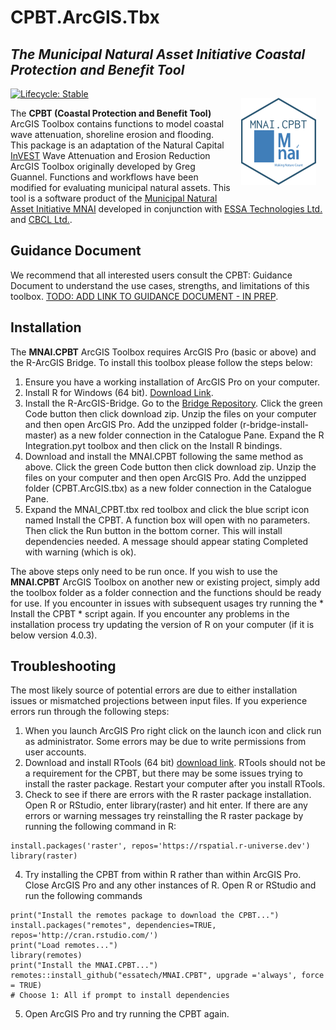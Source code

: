# CPBT.ArcGIS.Tbx

## *The Municipal Natural Asset Initiative Coastal Protection and Benefit Tool*

<img src='logo.png' align="right" height="138.5" style="padding: 15px;"/>

<!-- badges: start -->
[![Lifecycle:
Stable](https://img.shields.io/badge/lifecycle-stable.svg)](https://www.tidyverse.org/lifecycle/#stable)
<!-- badges: end -->


The **CPBT (Coastal Protection and Benefit Tool)** ArcGIS Toolbox contains functions to model coastal wave attenuation, shoreline erosion and flooding. This package is an adaptation of the Natural Capital [InVEST](https://naturalcapitalproject.stanford.edu/software/invest) Wave Attenuation and Erosion Reduction ArcGIS Toolbox originally developed by Greg Guannel. Functions and workflows have been modified for evaluating municipal natural assets. This tool is a software product of the [Municipal Natural Asset Initiative MNAI](https://mnai.ca/) developed in conjunction with [ESSA Technologies Ltd.](https://essa.com/) and [CBCL Ltd.](https://www.cbcl.ca/).


## Guidance Document

We recommend that all interested users consult the CPBT: Guidance Document to understand the use cases, strengths, and limitations of this toolbox.
[TODO: ADD LINK TO GUIDANCE DOCUMENT - IN PREP](https://mnai.ca/key-documents/).

## Installation

The **MNAI.CPBT** ArcGIS Toolbox requires ArcGIS Pro (basic or above) and the R-ArcGIS Bridge. To install this toolbox please follow the steps below: 

1. Ensure you have a working installation of ArcGIS Pro on your computer.
2. Install R for Windows (64 bit). [Download Link](https://cran.r-project.org/bin/windows/base/).
3. Install the R-ArcGIS-Bridge. Go to the [Bridge Repository](https://github.com/R-ArcGIS/r-bridge-install). Click the green Code button then click download zip. Unzip the files on your computer and then open ArcGIS Pro. Add the unzipped folder (r-bridge-install-master) as a new folder connection in the Catalogue Pane. Expand the R Integration.pyt toolbox and then click on the Install R bindings.
4. Download and install the MNAI.CPBT following the same method as above. Click the green Code button then click download zip. Unzip the files on your computer and then open ArcGIS Pro. Add the unzipped folder (CPBT.ArcGIS.tbx) as a new folder connection in the Catalogue Pane. 
5. Expand the MNAI_CPBT.tbx red toolbox and click the blue script icon named Install the CPBT. A function box will open with no parameters. Then click the Run button in the bottom corner. This will install dependencies needed. A message should appear stating Completed with warning (which is ok).

The above steps only need to be run once. If you wish to use the **MNAI.CPBT** ArcGIS Toolbox on another new or existing project, simply add the toolbox folder as a folder connection and the functions should be ready for use. If you encounter in issues with subsequent usages try running the * Install the CPBT * script again. If you encounter any problems in the installation process try updating the version of R on your computer (if it is below version 4.0.3).

## Troubleshooting 

The most likely source of potential errors are due to either installation issues or mismatched projections between input files. If you experience errors run through the following steps:
1. When you launch ArcGIS Pro right click on the launch icon and click run as administrator. Some errors may be due to write permissions from user accounts.
2. Download and install RTools (64 bit) [download link]( https://cran.r-project.org/bin/windows/Rtools/rtools40.html). RTools should not be a requirement for the CPBT, but there may be some issues trying to install the raster package. Restart your computer after you install RTools.
3. Check to see if there are errors with the R raster package installation. Open R or RStudio, enter library(raster) and hit enter. If there are any errors or warning messages try reinstalling the R raster package by running the following command in R:
```
install.packages('raster', repos='https://rspatial.r-universe.dev')
library(raster)
```
4. Try installing the CPBT from within R rather than within ArcGIS Pro. Close ArcGIS Pro and any other instances of R. Open R or RStudio and run the following commands
```
print("Install the remotes package to download the CPBT...")
install.packages("remotes", dependencies=TRUE, repos='http://cran.rstudio.com/')
print("Load remotes...")
library(remotes)
print("Install the MNAI.CPBT...")
remotes::install_github("essatech/MNAI.CPBT", upgrade ='always', force = TRUE)
# Choose 1: All if prompt to install dependencies
```
5. Open ArcGIS Pro and try running the CPBT again.
 



